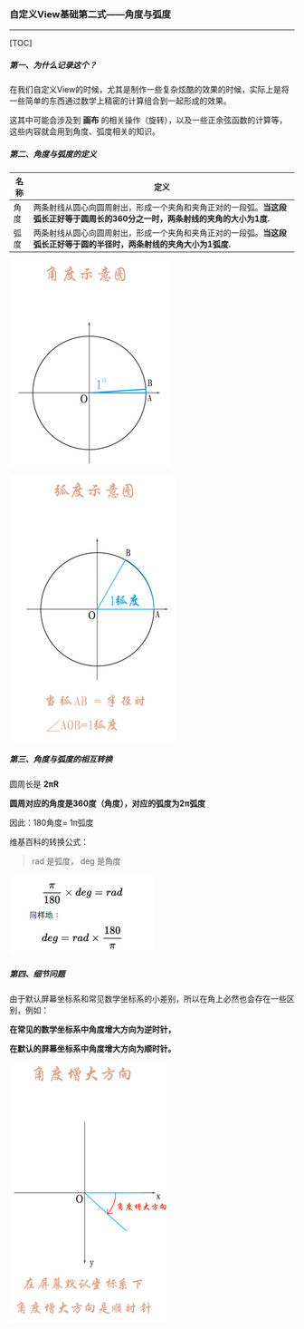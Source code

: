 ### 自定义View基础第二式——角度与弧度

------

[TOC]



##### 第一、为什么记录这个？

在我们自定义View的时候，尤其是制作一些复杂炫酷的效果的时候，实际上是将一些简单的东西通过数学上精密的计算组合到一起形成的效果。

这其中可能会涉及到 **画布** 的相关操作（旋转），以及一些正余弦函数的计算等，这些内容就会用到角度、弧度相关的知识。

##### 第二、角度与弧度的定义

| 名称 | 定义                                                         |
| ---- | ------------------------------------------------------------ |
| 角度 | 两条射线从圆心向圆周射出，形成一个夹角和夹角正对的一段弧。**当这段弧长正好等于圆周长的360分之一时，两条射线的夹角的大小为1度.** |
| 弧度 | 两条射线从圆心向圆周射出，形成一个夹角和夹角正对的一段弧。**当这段弧长正好等于圆的半径时，两条射线的夹角大小为1弧度.** |

![image-20191107150839734](img/image-20191107150839734.png)

![image-20191107150854170](img/image-20191107150854170.png)



##### 第三、角度与弧度的相互转换

圆周长是 **2πR**

**圆周对应的角度是360度（角度），对应的弧度为2π弧度** 

因此：180角度= 1π弧度

维基百科的转换公式：

>  rad 是弧度， deg 是角度 

![image-20191107151505047](img/image-20191107151505047.png)



##### 第四、细节问题

 由于默认屏幕坐标系和常见数学坐标系的小差别，所以在角上必然也会存在一些区别，例如： 

**在常见的数学坐标系中角度增大方向为逆时针，**

**在默认的屏幕坐标系中角度增大方向为顺时针。**

![image-20191107151557776](img/image-20191107151557776.png)

